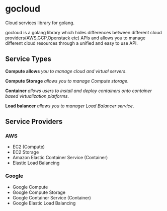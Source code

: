 # gocloud
Cloud services library for golang.

gocloud is a golang library which hides differences between different cloud providers(AWS,GCP,Openstack etc) APIs and allows you to manage different cloud resources through a unified and easy to use API.

## Service Types

**Compute allows** _you to manage cloud and virtual servers_.

**Compute Storage** _allows you to manage Compute storage_.

**Container** _allows users to install and deploy containers onto container based virtualization platforms_.

**Load balancer** _allaws you to manager Load Balancer service_.

## Service Providers
### AWS

- EC2 (Compute)
- EC2 Storage
- Amazon Elastic Container Service (Container)
- Elastic Load Balancing

### Google

- Google Compute
- Google Compute  Storage
- Google  Container Service (Container)
- Google Elastic Load Balancing
